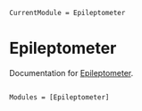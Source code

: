 ```@meta
CurrentModule = Epileptometer
```

# Epileptometer

Documentation for [Epileptometer](https://github.com/brendanjohnharris/Epileptometer.jl).

```@index
```

```@autodocs
Modules = [Epileptometer]
```
